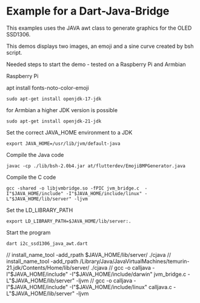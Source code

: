 # Example for a Dart-Java-Bridge

This examples uses the JAVA awt class to generate graphics for the OLED SSD1306. 

This demos displays two images, an emoji and a sine curve created by bsh script.

Needed steps to start the demo - tested on a Raspberry Pi and Armbian


Raspberry Pi

apt install fonts-noto-color-emoji

`sudo apt-get install openjdk-17-jdk`  

for Armbian a higher JDK version is possible

`sudo apt-get install openjdk-21-jdk`  

Set the correct JAVA_HOME environment to a JDK


`export JAVA_HOME=/usr/lib/jvm/default-java`

Compile the Java code

`javac -cp ./lib/bsh-2.0b4.jar at/flutterdev/EmojiBMPGenerator.java`

Compile the C code

`gcc -shared -o libjvmbridge.so -fPIC jvm_bridge.c  -I"$JAVA_HOME/include" -I"$JAVA_HOME/include/linux" -L"$JAVA_HOME/lib/server" -ljvm`

Set the LD_LIBRARY_PATH 

`export LD_LIBRARY_PATH=$JAVA_HOME/lib/server:.`

Start the program

`dart i2c_ssd1306_java_awt.dart`

// install_name_tool -add_rpath $JAVA_HOME/lib/server/ ./cjava
// install_name_tool -add_rpath /Library/Java/JavaVirtualMachines/temurin-21.jdk/Contents/Home/lib/server/ ./cjava
// gcc  -o  calljava -I"$JAVA_HOME/include" -I"$JAVA_HOME/include/darwin" jvm_bridge.c   -L"$JAVA_HOME/lib/server" -ljvm
//  gcc  -o  calljava -I"$JAVA_HOME/include" -I"$JAVA_HOME/include/linux" calljava.c -L"$JAVA_HOME/lib/server" -ljvm

